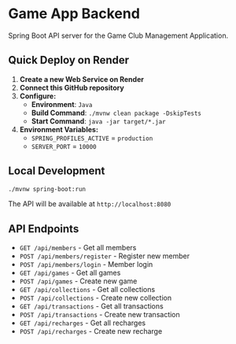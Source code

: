 # Game App Backend

Spring Boot API server for the Game Club Management Application.

## Quick Deploy on Render

1. **Create a new Web Service on Render**
2. **Connect this GitHub repository**
3. **Configure:**
   - **Environment**: `Java`
   - **Build Command**: `./mvnw clean package -DskipTests`
   - **Start Command**: `java -jar target/*.jar`
4. **Environment Variables:**
   - `SPRING_PROFILES_ACTIVE` = `production`
   - `SERVER_PORT` = `10000`

## Local Development

```bash
./mvnw spring-boot:run
```

The API will be available at `http://localhost:8080`

## API Endpoints

- `GET /api/members` - Get all members
- `POST /api/members/register` - Register new member
- `POST /api/members/login` - Member login
- `GET /api/games` - Get all games
- `POST /api/games` - Create new game
- `GET /api/collections` - Get all collections
- `POST /api/collections` - Create new collection
- `GET /api/transactions` - Get all transactions
- `POST /api/transactions` - Create new transaction
- `GET /api/recharges` - Get all recharges
- `POST /api/recharges` - Create new recharge
